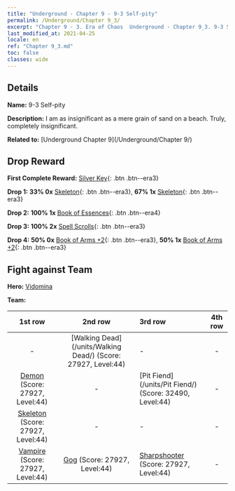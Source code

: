```yaml
---
title: "Underground - Chapter 9 - 9-3 Self-pity"
permalink: /Underground/Chapter 9_3/
excerpt: "Chapter 9 - 3. Era of Chaos  Underground - Chapter 9_3. 9-3 Self-pity"
last_modified_at: 2021-04-25
locale: en
ref: "Chapter 9_3.md"
toc: false
classes: wide
---
```


## Details

 **Name:** 9-3 Self-pity

 **Description:** I am as insignificant as a mere grain of sand on a beach. Truly, completely insignificant.

 **Related to:** [Underground Chapter 9](/Underground/Chapter 9/)

## Drop Reward

 **First Complete Reward:** [Silver Key](/Items/con_693/){: .btn .btn--era3}

 **Drop 1:** **33% 0x** [Skeleton](/Items/unt_208/){: .btn .btn--era3}, **67% 1x** [Skeleton](/Items/unt_208/){: .btn .btn--era3}

 **Drop 2:** **100% 1x** [Book of Essences](/Items/mat_39/){: .btn .btn--era4}

 **Drop 3:** **100% 2x** [Spell Scrolls](/Items/con_694/){: .btn .btn--era3}

 **Drop 4:** **50% 0x** [Book of Arms +2](/Items/mat_32/){: .btn .btn--era3}, **50% 1x** [Book of Arms +2](/Items/mat_32/){: .btn .btn--era3}


## Fight against Team
 **Hero:** [Vidomina](/heroes/Vidomina/)

 **Team:**


  | 1st row | 2nd row | 3rd row | 4th row |
  |:----:|:----:|:----|:----:|
  | - | [Walking Dead](/units/Walking Dead/) (Score: 27927, Level:44)  | - | - |
  | [Demon](/units/Demon/) (Score: 27927, Level:44)  | - | [Pit Fiend](/units/Pit Fiend/) (Score: 32490, Level:44)  | - |
  | [Skeleton](/units/Skeleton/) (Score: 27927, Level:44)  | - | - | - |
  | [Vampire](/units/Vampire/) (Score: 27927, Level:44)  | [Gog](/units/Gog/) (Score: 27927, Level:44)  | [Sharpshooter](/units/Sharpshooter/) (Score: 27927, Level:44)  | - |


